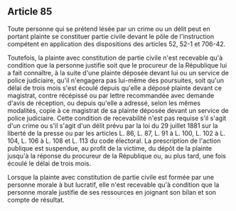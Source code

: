 Article 85
----
Toute personne qui se prétend lésée par un crime ou un délit peut en portant
plainte se constituer partie civile devant le pôle de l'instruction compétent en
application des dispositions des articles 52, 52-1 et 706-42.

Toutefois, la plainte avec constitution de partie civile n'est recevable qu'à
condition que la personne justifie soit que le procureur de la République lui a
fait connaître, à la suite d'une plainte déposée devant lui ou un service de
police judiciaire, qu'il n'engagera pas lui-même des poursuites, soit qu'un
délai de trois mois s'est écoulé depuis qu'elle a déposé plainte devant ce
magistrat, contre récépissé ou par lettre recommandée avec demande d'avis de
réception, ou depuis qu'elle a adressé, selon les mêmes modalités, copie à ce
magistrat de sa plainte déposée devant un service de police judiciaire. Cette
condition de recevabilité n'est pas requise s'il s'agit d'un crime ou s'il
s'agit d'un délit prévu par la loi du 29 juillet 1881 sur la liberté de la
presse ou par les articles L. 86, L. 87, L. 91 à L. 100, L. 102 à L. 104, L. 106
à L. 108 et L. 113 du code électoral. La prescription de l'action publique est
suspendue, au profit de la victime, du dépôt de la plainte jusqu'à la réponse du
procureur de la République ou, au plus tard, une fois écoulé le délai de trois
mois.

Lorsque la plainte avec constitution de partie civile est formée par une
personne morale à but lucratif, elle n'est recevable qu'à condition que la
personne morale justifie de ses ressources en joignant son bilan et son compte
de résultat.
